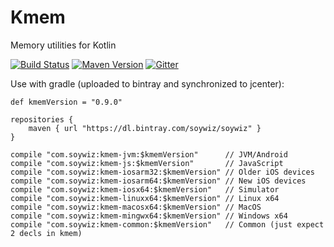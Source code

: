 # Kmem

Memory utilities for Kotlin

[![Build Status](https://travis-ci.org/korlibs/kmem.svg?branch=master)](https://travis-ci.org/korlibs/kmem)
[![Maven Version](https://img.shields.io/github/tag/korlibs/kmem.svg?style=flat&label=maven)](http://search.maven.org/#search%7Cga%7C1%7Ca%3A%22kmem%22)
[![Gitter](https://img.shields.io/gitter/room/korlibs/korlibs.svg)](https://gitter.im/korlibs/Lobby)

Use with gradle (uploaded to bintray and synchronized to jcenter):

```
def kmemVersion = "0.9.0"

repositories {
    maven { url "https://dl.bintray.com/soywiz/soywiz" }
}

compile "com.soywiz:kmem-jvm:$kmemVersion"      // JVM/Android
compile "com.soywiz:kmem-js:$kmemVersion"       // JavaScript
compile "com.soywiz:kmem-iosarm32:$kmemVersion" // Older iOS devices
compile "com.soywiz:kmem-iosarm64:$kmemVersion" // New iOS devices
compile "com.soywiz:kmem-iosx64:$kmemVersion"   // Simulator
compile "com.soywiz:kmem-linuxx64:$kmemVersion" // Linux x64
compile "com.soywiz:kmem-macosx64:$kmemVersion" // MacOS
compile "com.soywiz:kmem-mingwx64:$kmemVersion" // Windows x64
compile "com.soywiz:kmem-common:$kmemVersion"   // Common (just expect 2 decls in kmem)
```
